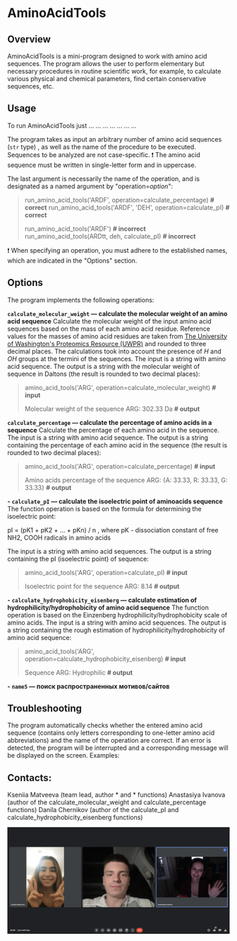 # AminoAcidTools

## Overview


AminoAcidTools is a mini-program designed to work with amino acid sequences. The program allows the user to perform elementary but necessary procedures in routine scientific work, for example, to calculate various physical and chemical parameters, find certain conservative sequences, etc.

## Usage

To run AminoAcidTools just ... ... ... ... ... ... ...

The program takes as input an arbitrary number of amino acid sequences (`str` type) , as well as the name of the procedure to be executed. Sequences to be analyzed are not case-specific.
:exclamation: The amino acid sequence must be written in single-letter form and in uppercase.

The last argument is necessarily the name of the operation, and is designated as a named argument by "operation=*option*":

>run_amino_acid_tools('ARDF', operation=calculate_percentage)  **# correct**
>run_amino_acid_tools('ARDF', 'DEH', operation=calculate_pI)  **# correct**
>
>run_amino_acid_tools('ARDF')  **# incorrect**
>run_amino_acid_tools(ARDtt, deh, calculate_pI)  **# incorrect**

:exclamation: When specifying an operation, you must adhere to the established names, which are indicated in the "Options" section.

## Options

The program implements the following operations:

**`calculate_molecular_weight`  — calculate the molecular weight of an amino acid sequence**
Calculate the molecular weight of the input amino acid sequences based on the mass of each amino acid residue. Reference values for the masses of amino acid residues are taken from [The University of Washington's Proteomics Resource (UWPR)](https://proteomicsresource.washington.edu/protocols06/masses.php) and rounded to three decimal places. The calculations took into account the presence of *H* and *OH* groups at the termini of the sequences.
The input is a string with amino acid sequence. The output is a string with the molecular weight of sequence in Daltons (the result is rounded to two decimal places):
>amino_acid_tools('ARG', operation=calculate_molecular_weight)  **# input**
>
>Molecular weight of the sequence ARG: 302.33 Da **# output**

**`calculate_percentage`  — calculate the percentage of amino acids in a sequence**
Calculate the percentage of each amino acid in the sequence.
The input is a string with amino acid sequence. The output is a string containing the percentage of each amino acid in the sequence (the result is rounded to two decimal places):
>amino_acid_tools('ARG', operation=calculate_percentage) **# input**
>
>Amino acids percentage of the sequence ARG: {A: 33.33, R: 33.33, G: 33.33} **# output**

**-   `calculate_pI`  — calculate the isoelectric point of aminoacids sequence**
The function operation is based on the formula for determining the isoelectric point:

pI = (pK1 + pK2 + ... + pKn) / n , where pK - dissociation constant of free NH2, COOH radicals in amino acids

The input is a string with amino acid sequences. The output is a string containing the pI (isoelectric point) of sequence:
>amino_acid_tools('ARG', operation=calculate_pI) **# input**
>
>Isoelectric point for the sequence ARG: 8.14 **# output**

**-   `calculate_hydrophobicity_eisenberg`  — calculate estimation of hydrophilicity/hydrophobicity of amino acid sequence**
The function operation is based on the Einzenberg hydrophilicity/hydrophobicity scale of amino acids. 
The input is a string with amino acid sequences. The output is a string containing the rough estimation of hydrophilicity/hydrophobicity of amino acid sequence:
>amino_acid_tools('ARG', operation=calculate_hydrophobicity_eisenberg) **# input**
>
>Sequence ARG: Hydrophilic **# output**

**-  `name5`  — поиск распространенных мотивов/сайтов**

## Troubleshooting

The program automatically checks whether the entered amino acid sequence (contains only letters corresponding to one-letter amino acid abbreviations) and the name of the operation are correct. If an error is detected, the program will be interrupted and a corresponding message will be displayed on the screen. Examples:
>
>
>
>

## Contacts:

Kseniia Matveeva (team lead, author * and * functions)
Anastasiya Ivanova (author of the calculate_molecular_weight and calculate_percentage functions)
Danila Chernikov (author of the calculate_pI and calculate_hydrophobicity_eisenberg functions)

![Team photo](team_photo.png)

